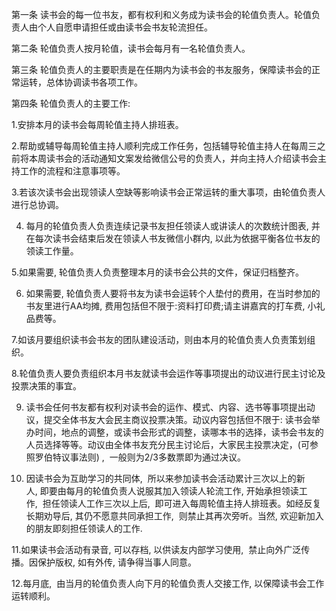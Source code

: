 第一条 读书会的每一位书友，都有权利和义务成为读书会的轮值负责人。轮值负责人由个人自愿申请担任或由读书会书友轮流担任。

第二条 轮值负责人按月轮值，读书会每月有一名轮值负责人。

第三条 轮值负责人的主要职责是在任期内为读书会的书友服务，保障读书会的正常运转，总体协调读书各项工作。

第四条 轮值负责人的主要工作:

1.安排本月的读书会每周轮值主持人排班表。

2.帮助或辅导每周轮值主持人顺利完成工作任务，包括辅导轮值主持人在每周三之前将本周读书会的活动通知文案发给微信公号的负责人，并向主持人介绍读书会主持工作的流程和注意事项等。

3.若该次读书会出现领读人空缺等影响读书会正常运转的重大事项，由轮值负责人进行总协调。

4. 每月的轮值负责人负责连续记录书友担任领读人或讲读人的次数统计图表, 并在每次读书会结束后发在领读人书友微信小群内, 以此为依据平衡各位书友的领读工作量。

5.如果需要, 轮值负责人负责整理本月的读书会公共的文件，保证归档整齐。

6. 如果需要, 轮值负责人要将书友为读书会运转个人垫付的费用，在当时参加的书友里进行AA均摊, 费用包括但不限于:资料打印费;请主讲嘉宾的打车费, 小礼品费等。

7.如该月要组织读书会书友的团队建设活动，则由本月的轮值负责人负责策划组织。

8.轮值负责人要负责组织本月书友就读书会运作等事项提出的动议进行民主讨论及投票决策的事宜。

9. 读书会任何书友都有权利对读书会的运作、模式、内容、选书等事项提出动议，提交全体书友大会民主商议投票决策。动议内容包括但不限于: 读书会举办时间，地点的调整，或读书会形式的调整，读哪本书的选择，读书会书友的人员选择等等。动议由全体书友充分民主讨论后，大家民主投票决定，(可参照罗伯特议事法则) ,  一般则为2/3多数票即为通过决议。

10. 因读书会为互助学习的共同体,  所以来参加读书会活动累计三次以上的新人, 即要由每月的轮值负责人说服其加入领读人轮流工作, 开始承担领读工作,  担任领读人工作三次以上后,  即可进入每周轮值主持人排班表。如经反复长期劝导后, 其仍不愿意共同承担工作,  则禁止其再次旁听。当然, 欢迎新加入的朋友即刻担任领读人的工作.

11.如果读书会活动有录音, 可以存档, 以供读友内部学习使用,  禁止向外广泛传播。因保护版权, 如有外传, 请争得当事人同意。

12.每月底,  由当月的轮值负责人向下月的轮值负责人交接工作, 以保障读书会工作运转顺利。

 

 

 

 

 

 

 

 

 

 

 

